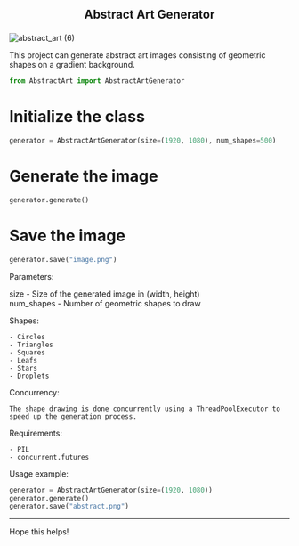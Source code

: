 <h2><p align="center">Abstract Art Generator</p></h2>

![abstract_art (6)](https://github.com/NotCookey/AbstractArt-Generator/assets/88582190/d4e3f4e9-eb4b-4bd5-87f3-1970b9cc641c)

This project can generate abstract art images consisting of geometric shapes on a gradient background.

```python
from AbstractArt import AbstractArtGenerator
```

# Initialize the class 
```python
generator = AbstractArtGenerator(size=(1920, 1080), num_shapes=500)
```

# Generate the image
```python
generator.generate()
```

# Save the image 
```python
generator.save("image.png")
```
Parameters:

size - Size of the generated image in (width, height)  
num_shapes - Number of geometric shapes to draw

Shapes:
```
- Circles   
- Triangles
- Squares   
- Leafs     
- Stars
- Droplets
```

Concurrency:
```
The shape drawing is done concurrently using a ThreadPoolExecutor to  
speed up the generation process.
```

Requirements:
```
- PIL
- concurrent.futures
```

Usage example:
```python
generator = AbstractArtGenerator(size=(1920, 1080))
generator.generate()
generator.save("abstract.png")
```

<hr>

Hope this helps!
